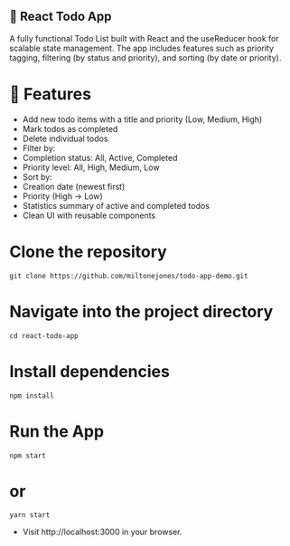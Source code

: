 ## 📝 React Todo App
A fully functional Todo List built with React and the useReducer hook for scalable state management. The app includes features such as priority tagging, filtering (by status and priority), and sorting (by date or priority).

# 🚀 Features
- Add new todo items with a title and priority (Low, Medium, High)
- Mark todos as completed
- Delete individual todos
- Filter by:
- Completion status: All, Active, Completed
- Priority level: All, High, Medium, Low
- Sort by:
- Creation date (newest first)
- Priority (High → Low)
- Statistics summary of active and completed todos
- Clean UI with reusable components
 

# Clone the repository
```git clone https://github.com/miltonejones/todo-app-demo.git```

# Navigate into the project directory
```cd react-todo-app```

# Install dependencies
```npm install``` 
# Run the App 
```npm start```
# or
```yarn start```

- Visit http://localhost:3000 in your browser.

